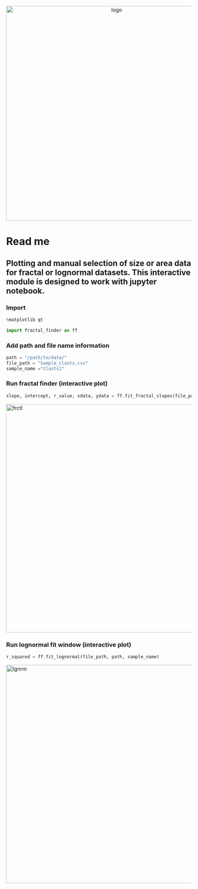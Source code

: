 <p align="center">
  <img width="584" alt="logo" src="https://user-images.githubusercontent.com/18178879/55429311-04e69900-5540-11e9-8775-9b5924d6f5bc.png">
</p>

# Read me

## Plotting and manual selection of size or area data for fractal or lognormal datasets. This interactive module is designed to work with jupyter notebook.

### Import
```python
%matplotlib qt

import fractal_finder as ff
```

### Add path and file name information
```python
path = "/path/to/data/"
file_path = "Sample_clasts.csv"
sample_name ="Clasts1"
```

### Run fractal finder (interactive plot)
```python
slope, intercept, r_value, xdata, ydata = ff.fit_fractal_slopes(file_path, path, sample_name)
```

<img width="621" alt="frctl" src="https://user-images.githubusercontent.com/18178879/55427159-41fc5c80-553b-11e9-9a0f-7eb71a324451.png">

### Run lognormal fit window (interactive plot)
```python
r_squared = ff.fit_lognormal(file_path, path, sample_name)
```

<img width="593" alt="lgnrm" src="https://user-images.githubusercontent.com/18178879/55427169-458fe380-553b-11e9-933a-c5e0b6395581.png">
